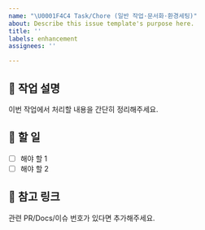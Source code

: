 ```yaml
---
name: "\U0001F4C4 Task/Chore (일반 작업·문서화·환경세팅)"
about: Describe this issue template's purpose here.
title: ''
labels: enhancement
assignees: ''

---
```


## 📄 작업 설명
이번 작업에서 처리할 내용을 간단히 정리해주세요.

## 📌 할 일
- [ ] 해야 할 1
- [ ] 해야 할 2

## 🔗 참고 링크
관련 PR/Docs/이슈 번호가 있다면 추가해주세요.
